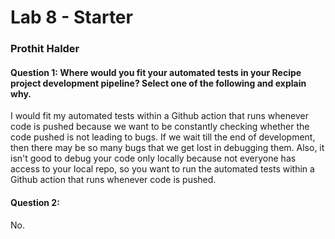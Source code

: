 # Lab 8 - Starter


### Prothit Halder

#### Question 1: Where would you fit your automated tests in your Recipe project development pipeline? Select one of the following and explain why.
I would fit my automated tests within a Github action that runs whenever code is pushed because we want to be constantly checking whether the code pushed is not leading to bugs. If we wait till the end of development, then there may be so many bugs that we get lost in debugging them. Also, it isn't good to debug your code only locally because not everyone has access to your local repo, so you want to run the automated tests within a Github action that runs whenever code is pushed. 

#### Question 2:
No.